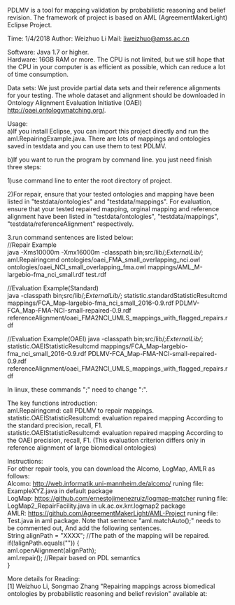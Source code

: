 PDLMV is a tool for mapping validation by probabilistic reasoning and belief revision. The framework of project is based on AML (AgreementMakerLight) Eclipse Project.

Time: 1/4/2018  Author: Weizhuo Li   Mail: liweizhuo@amss.ac.cn 

Software: Java 1.7 or higher.   
Hardware: 16GB RAM or more. The CPU is not limited, but we still hope that the CPU in your computer is as efficient as possible, which can reduce a lot of time consumption. 

Data sets: We just provide partial data sets and their reference alignments for your testing. The whole dataset and alignment should be downloaded in Ontology Alignment Evaluation Initiative (OAEI) http://oaei.ontologymatching.org/.

Usage:   
a)If you install Eclipse, you can import this project directly and run the aml.RepairingExample.java. There are lots of mappings and ontologies saved in testdata and you can use them to test PDLMV.

b)If you want to run the program by command line. you just need finish three steps:

1)use command line to enter the root directory of project. 

2)For repair, ensure that your tested ontologies and mapping have been listed in "testdata/ontologies" and "testdata/mappings". For evaluation, ensure that your tested repaired mapping, orginal mapping and reference alignment have been listed in "testdata/ontologies", "testdata/mappings", "testdata/referenceAlignment" respectively.

3.run command sentences are listed below:  
//Repair Example   
java -Xms10000m -Xmx16000m -classpath bin;src/lib/*;ExternalLib/*; aml.Repairingcmd ontologies/oaei_FMA_small_overlapping_nci.owl ontologies/oaei_NCI_small_overlapping_fma.owl mappings/AML_M-largebio-fma_nci_small.rdf test.rdf

//Evaluation Example(Standard)    
java -classpath bin;src/lib/*;ExternalLib/*; statistic.standardStatisticResultcmd mappings/FCA_Map-largebio-fma_nci_small_2016-0.9.rdf PDLMV-FCA_Map-FMA-NCI-small-repaired-0.9.rdf referenceAlignment/oaei_FMA2NCI_UMLS_mappings_with_flagged_repairs.rdf

//Evaluation Example(OAEI)
java -classpath bin;src/lib/*;ExternalLib/*; statistic.OAEIStatisticResultcmd mappings/FCA_Map-largebio-fma_nci_small_2016-0.9.rdf PDLMV-FCA_Map-FMA-NCI-small-repaired-0.9.rdf referenceAlignment/oaei_FMA2NCI_UMLS_mappings_with_flagged_repairs.rdf

In linux, these commands ";" need to change ":".

The key functions introduction:  
aml.Repairingcmd: call PDLMV to repair mappings.    
statistic.OAEIStatisticResultcmd: evaluation repaired mapping According to the standard precision, recall, F1.    
statistic.OAEIStatisticResultcmd: evaluation repaired mapping According to the OAEI precision, recall, F1.  (This evaluation criterion differs only in reference alignment of large biomedical ontologies)   

Instructions:    
For other repair tools, you can download the Alcomo, LogMap, AMLR as follows:  
Alcomo: http://web.informatik.uni-mannheim.de/alcomo/   runing file: ExampleXYZ.java in default package  
LogMap: https://github.com/ernestojimenezruiz/logmap-matcher  runing file: LogMap2_RepairFacility.java in uk.ac.ox.krr.logmap2 package  
AMLR: https://github.com/AgreementMakerLight/AML-Project  runing file: Test.java in aml package. Note that sentence "aml.matchAuto();" needs to be commented out, And add the following sentences.   
String alignPath = "XXXX"; //The path of the mapping will be repaired.   
if(!alignPath.equals(""))  {  
	aml.openAlignment(alignPath);  
	aml.repair();  //Repair based on PDL semantics    	
}  
    
More details for Reading:   
[1] Weizhuo Li, Songmao Zhang "Repairing mappings across biomedical ontologies by probabilistic reasoning and belief revision" available at:
